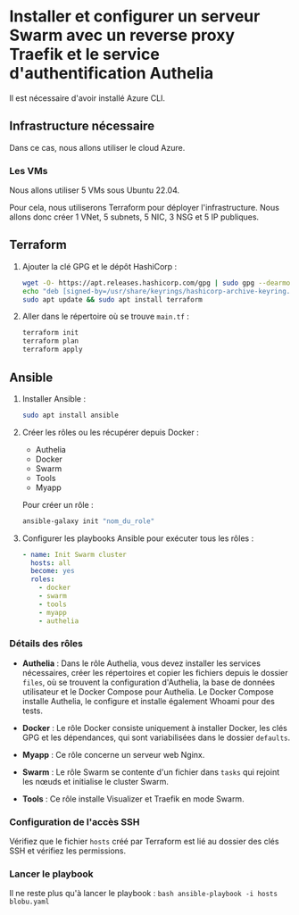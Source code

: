 # Installer et configurer un serveur Swarm avec un reverse proxy Traefik et le service d'authentification Authelia

Il est nécessaire d'avoir installé Azure CLI.

## Infrastructure nécessaire

Dans ce cas, nous allons utiliser le cloud Azure.

### Les VMs

Nous allons utiliser 5 VMs sous Ubuntu 22.04.

Pour cela, nous utiliserons Terraform pour déployer l'infrastructure. Nous allons donc créer 1 VNet, 5 subnets, 5 NIC, 3 NSG et 5 IP publiques.

## Terraform

1. Ajouter la clé GPG et le dépôt HashiCorp :
    ```bash
    wget -O- https://apt.releases.hashicorp.com/gpg | sudo gpg --dearmor -o /usr/share/keyrings/hashicorp-archive-keyring.gpg
    echo "deb [signed-by=/usr/share/keyrings/hashicorp-archive-keyring.gpg] https://apt.releases.hashicorp.com $(lsb_release -cs) main" | sudo tee /etc/apt/sources.list.d/hashicorp.list
    sudo apt update && sudo apt install terraform
    ```

2. Aller dans le répertoire où se trouve `main.tf` :
    ```bash
    terraform init
    terraform plan
    terraform apply
    ```

## Ansible

1. Installer Ansible :
    ```bash
    sudo apt install ansible
    ```

2. Créer les rôles ou les récupérer depuis Docker :
    - Authelia
    - Docker
    - Swarm
    - Tools
    - Myapp

    Pour créer un rôle :
    ```bash
    ansible-galaxy init "nom_du_role"
    ```

3. Configurer les playbooks Ansible pour exécuter tous les rôles :
    ```yaml
    - name: Init Swarm cluster
      hosts: all
      become: yes
      roles:
        - docker
        - swarm
        - tools
        - myapp
        - authelia
    ```

### Détails des rôles

- **Authelia** : Dans le rôle Authelia, vous devez installer les services nécessaires, créer les répertoires et copier les fichiers depuis le dossier `files`, où se trouvent la configuration d'Authelia, la base de données utilisateur et le Docker Compose pour Authelia. Le Docker Compose installe Authelia, le configure et installe également Whoami pour des tests.

- **Docker** : Le rôle Docker consiste uniquement à installer Docker, les clés GPG et les dépendances, qui sont variabilisées dans le dossier `defaults`.

- **Myapp** : Ce rôle concerne un serveur web Nginx.

- **Swarm** : Le rôle Swarm se contente d'un fichier dans `tasks` qui rejoint les nœuds et initialise le cluster Swarm.

- **Tools** : Ce rôle installe Visualizer et Traefik en mode Swarm.

### Configuration de l'accès SSH

Vérifiez que le fichier `hosts` créé par Terraform est lié au dossier des clés SSH et vérifiez les permissions.

### Lancer le playbook

Il ne reste plus qu'à lancer le playbook :
    ```bash
    ansible-playbook -i hosts blobu.yaml
    ```

